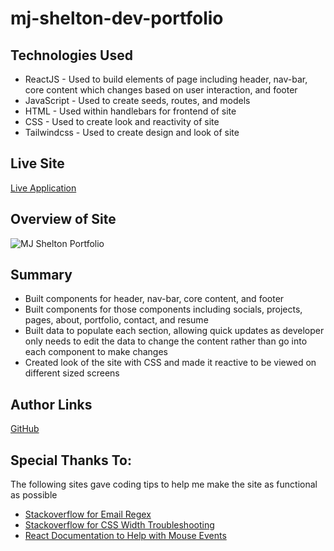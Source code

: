 # mj-shelton-dev-portfolio

## Technologies Used

* ReactJS - Used to build elements of page including header, nav-bar, core content which changes based on user interaction, and footer
* JavaScript - Used to create seeds, routes, and models
* HTML - Used within handlebars for frontend of site
* CSS - Used to create look and reactivity of site
* Tailwindcss - Used to create design and look of site 

## Live Site

[Live Application](https://mjshelton12.github.io/mj-shelton-dev-portfolio/)

## Overview of Site

![MJ Shelton Portfolio](https://i.imgur.com/WdpLevg.jpg)


## Summary

* Built components for header, nav-bar, core content, and footer
* Built components for those components including socials, projects, pages, about, portfolio, contact, and resume
* Built data to populate each section, allowing quick updates as developer only needs to edit the data to change the content rather than go into each component to make changes 
* Created look of the site with CSS and made it reactive to be viewed on different sized screens

## Author Links

[GitHub](https://github.com/mjshelton12)

## Special Thanks To:

The following sites gave coding tips to help me make the site as functional as possible

* [Stackoverflow for Email Regex](https://stackoverflow.com/questions/16167983/best-regular-expression-for-email-validation-in-c-sharp)
* [Stackoverflow for CSS Width Troubleshooting](https://stackoverflow.com/questions/10816853/css-label-width-not-taking-effect)
* [React Documentation to Help with Mouse Events](https://reactjs.org/docs/events.html#mouse-events)
